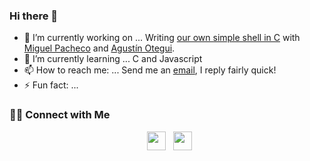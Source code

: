 ### Hi there 👋

- 🔭 I’m currently working on ... Writing <a href="https://github.com/Miguel22247/simple_shell" target="_blank">our own simple shell in C</a> with <a href="https://github.com/Miguel22247" target="_blank">Miguel Pacheco</a> and <a href="https://github.com/pichu185" target="_blank">Agustín Otegui</a>.
- 🌱 I’m currently learning ... C and Javascript
- 📫 How to reach me: ... Send me an <a href="mailto:berrielclara@gmail.com">email</a>, I reply fairly quick!
- ⚡ Fun fact: ...



<h3> 🤝🏻 Connect with Me </h3>
<p align="center">
  &nbsp; <a href="https://www.linkedin.com/in/clara-berriel-25190a15a/" target="_blank" rel="noopener noreferrer"><img src="https://i.imgur.com/NZN06Jg.png" width="30" /></a>
  &nbsp; <a href="https://twitter.com/berrielclara?lang=en" target="_blank" rel="noopener noreferrer"><img src="https://i.imgur.com/GvNj4Cn.png" width="30" /></a>
</p>
